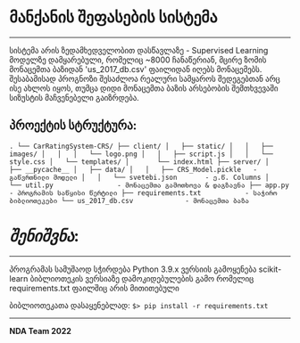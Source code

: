 # მანქანის შეფასების სისტემა
-----
სისტემა არის ზედამხედველობით დასწავლაზე - Supervised Learning მოდელზე დამყარებული,
რომელიც ~8000 ჩანაწერიან, მცირე ზომის მონაცემთა ბაზიდან 'us_2017_db.csv' ფაილიდან იღებს მონაცემებს. შესაბამისად 
პროგნოზი შესაძლოა რეალური სამყაროს შედეგებთან არც ისე ახლოს იყოს, თუმცა დიდი მონაცემთა
ბაზის არსებობის შემთხვევაში სიზუსტის მაჩვენებელი გაიზრდება.

## პროექტის სტრუქტურა:

`
.
└── CarRatingSystem-CRS/
    ├── client/
    │   ├── static/
    │   │   ├── images/
    │   │   │   └── logo.png
    │   │   ├── script.js
    │   │   └── style.css
    │   └── templates/
    │       └── index.html
    ├── server/
    │   ├── __pycache__
    │   ├── data/
    │   │   ├── CRS_Model.pickle   - გაწვრთნილი მოდელი
    │   │   └── svetebi.json       - ე.წ. Columns
    │   └── util.py                - მონაცემთა გამოთხოვა & დაგზავნა
    ├── app.py                     - პროგრამის საწყისი წერტილი
    ├── requirements.txt           - საჭირო ბიბლიოთეკები
    └── us_2017_db.csv             - მონაცემთა ბაზა
`

# *შენიშვნა*:
--------
პროგრამას სამუშაოდ სჭირდება Python 3.9.x ვერსიის გამოყენება
scikit-learn ბიბლიოთეკის ვერსიაზე დამოკიდებულების გამო
რომელიც requirements.txt ფაილშიც არის მითითებული

ბიბლიოთეკათა დასაყენებლად:
`$> pip install -r requirements.txt`

-------
**NDA Team 2022**
